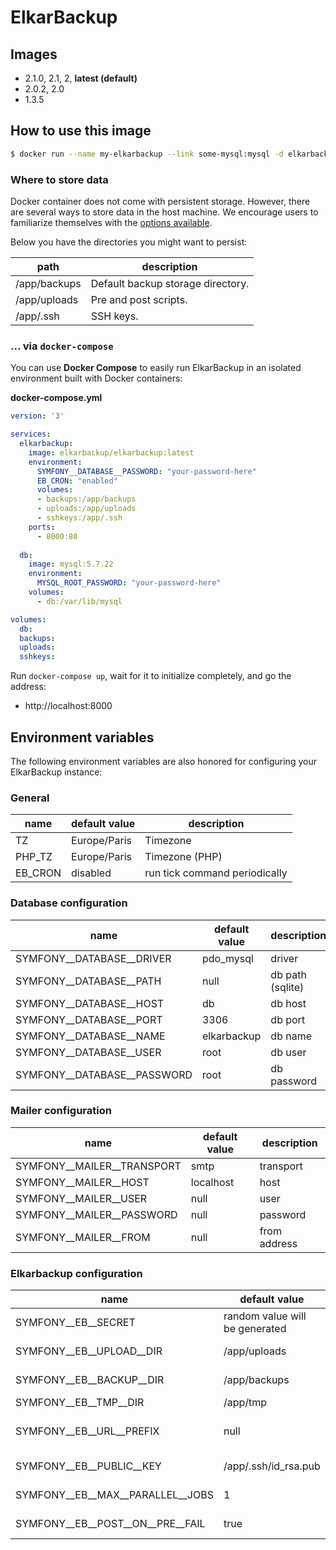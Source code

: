 # ElkarBackup

## Images
- 2.1.0, 2.1, 2, **latest (default)** 
- 2.0.2, 2.0
- 1.3.5

## How to use this image

```sh
$ docker run --name my-elkarbackup --link some-mysql:mysql -d elkarbackup/elkarbackup:latest
```

### Where to store data
Docker container does not come with persistent storage. However, there are
several ways to store data in the host machine. We encourage users to
familiarize themselves with the [options available](https://docs.docker.com/storage/).

Below you have the directories you might want to persist:

| path           | description                        |
|----------------|------------------------------------|
| /app/backups   | Default backup storage directory.  |
| /app/uploads   | Pre and post scripts.              |
| /app/.ssh      | SSH keys.                          |

### ... via `docker-compose`

You can use **Docker Compose** to easily run ElkarBackup in an isolated environment built with Docker containers:

**docker-compose.yml**
```yaml
version: '3'

services:
  elkarbackup:
    image: elkarbackup/elkarbackup:latest
    environment:
      SYMFONY__DATABASE__PASSWORD: "your-password-here"
      EB_CRON: "enabled"
      volumes:
      - backups:/app/backups
      - uploads:/app/uploads
      - sshkeys:/app/.ssh
    ports:
      - 8000:80
    
  db:
    image: mysql:5.7.22
    environment:
      MYSQL_ROOT_PASSWORD: "your-password-here"
    volumes:
      - db:/var/lib/mysql

volumes:
  db:
  backups:
  uploads:
  sshkeys:
```

Run `docker-compose up`, wait for it to initialize completely, and go the address:
- http://localhost:8000

## Environment variables

The following environment variables are also honored for configuring your ElkarBackup instance:

### General

| name     | default value | description   |
|----------|---------------|---------------|
| TZ       | Europe/Paris  | Timezone      |
| PHP_TZ   | Europe/Paris  | Timezone (PHP)|
| EB_CRON  | disabled      | run tick command periodically|

### Database configuration

| name                        | default value | description |
|-----------------------------|---------------|-------------|
| SYMFONY__DATABASE__DRIVER   | pdo_mysql     | driver      |
| SYMFONY__DATABASE__PATH     | null          | db path (sqlite) |
| SYMFONY__DATABASE__HOST     | db            | db host     |
| SYMFONY__DATABASE__PORT     | 3306          | db port     |
| SYMFONY__DATABASE__NAME     | elkarbackup   | db name     |
| SYMFONY__DATABASE__USER     | root          | db user     |
| SYMFONY__DATABASE__PASSWORD | root          | db password |


### Mailer configuration

| name                        | default value | description  |
|-----------------------------|---------------|--------------|
| SYMFONY__MAILER__TRANSPORT  | smtp          | transport    |
| SYMFONY__MAILER__HOST       | localhost     | host         |
| SYMFONY__MAILER__USER       | null          | user         |
| SYMFONY__MAILER__PASSWORD   | null          | password     |
| SYMFONY__MAILER__FROM       | null          | from address |


### Elkarbackup configuration

| name                        | default value     | description |
|-----------------------------|-------------------|-------------|
| SYMFONY__EB__SECRET  | random value will be generated | framework secret |
| SYMFONY__EB__UPLOAD__DIR         | /app/uploads | scripts directory |
| SYMFONY__EB__BACKUP__DIR         | /app/backups | backups directory |
| SYMFONY__EB__TMP__DIR            | /app/tmp     | tmp directory |
| SYMFONY__EB__URL__PREFIX         | null         | url path prefix (i.e. /elkarbackup) |
| SYMFONY__EB__PUBLIC__KEY         | /app/.ssh/id_rsa.pub | ssh public key path |
| SYMFONY__EB__MAX__PARALLEL__JOBS | 1            | max parallel jobs |
| SYMFONY__EB__POST__ON__PRE__FAIL | true         | post on pre fail |

